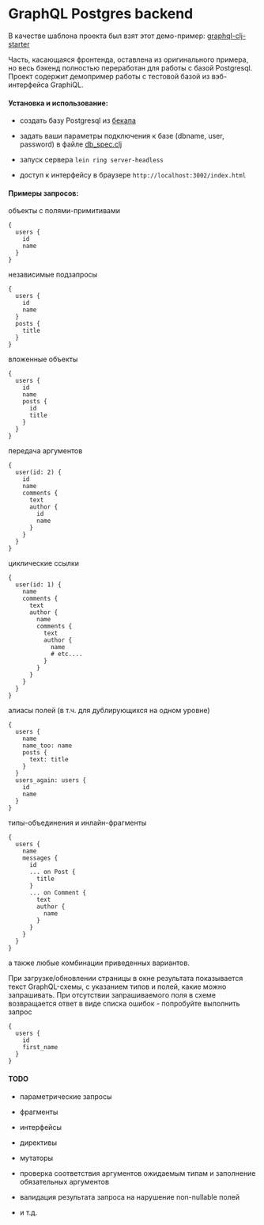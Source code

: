 # GraphQL Postgres backend

В качестве шаблона проекта был взят этот демо-пример: [graphql-clj-starter](https://github.com/tendant/graphql-clj-starter)

Часть, касающаяся фронтенда, оставлена из оригинального примера, но весь бэкенд полностью переработан для работы с базой Postgresql. Проект содержит демопример работы с тестовой базой из вэб-интерфейса GraphiQL.

#### Установка и использование:

- создать базу Postgresql из [бекапа](https://github.com/Ivana-/GraphQL-Postgres-backend-test-2/blob/master/db_backup/)

- задать ваши параметры подключения к базе (dbname, user, password) в файле [db_spec.clj](https://github.com/Ivana-/GraphQL-Postgres-backend-test-2/blob/master/src/graphql_postgres_clj/db_spec.clj)

- запуск сервера `lein ring server-headless`

- доступ к интерфейсу в браузере `http://localhost:3002/index.html`

#### Примеры запросов:

объекты с полями-примитивами

```
{
  users {
    id
    name
  }
}
```

независимые подзапросы

```
{
  users {
    id
    name
  }
  posts {
    title
  }
}
```

вложенные объекты

```
{
  users {
    id
    name
    posts {
      id
      title
    }
  }
}
```

передача аргументов

```
{
  user(id: 2) {
    id
    name
    comments {
      text
      author {
        id
        name
      }
    }
  }
}
```

циклические ссылки

```
{
  user(id: 1) {
    name
    comments {
      text
      author {
        name
        comments {
          text
          author {
            name
            # etc....
          }
        }
      }
    }
  }
}
```

алиасы полей (в т.ч. для дублирующихся на одном уровне)

```
{
  users {
    name
    name_too: name
    posts {
      text: title
    }
  }
  users_again: users {
    id
    name
  }
}
```

типы-объединения и инлайн-фрагменты

```
{
  users {
    name
    messages {
      id
      ... on Post {
        title
      }
      ... on Comment {
        text
        author {
          name
        }
      }
    }
  }
}
```

а также любые комбинации приведенных вариантов.

При загрузке/обновлении страницы в окне результата показывается текст GraphQL-схемы, с указанием типов и полей, какие можно запрашивать. При отсутствии запрашиваемого поля в схеме возвращается ответ в виде списка ошибок - попробуйте выполнить запрос

```
{
  users {
    id
    first_name
  }
}
```

#### TODO

- параметрические запросы

- фрагменты

- интерфейсы

- директивы

- мутаторы

- проверка соответствия аргументов ожидаемым типам и заполнение обязательных аргументов

- валидация результата запроса на нарушение non-nullable полей

- и т.д.
